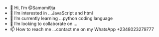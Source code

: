 - 👋 Hi, I’m @Samomi9ja
- 👀 I’m interested in ...JavaScript and html
- 🌱 I’m currently learning ...python coding language 
- 💞️ I’m looking to collaborate on ...
- 📫 How to reach me ...contact me on my WhatsApp +2348023279777

<!---
Samomi9ja/Samomi9ja is a ✨ special ✨ repository because its `README.md` (this file) appears on your GitHub profile.
You can click the Preview link to take a look at your changes.
--->
